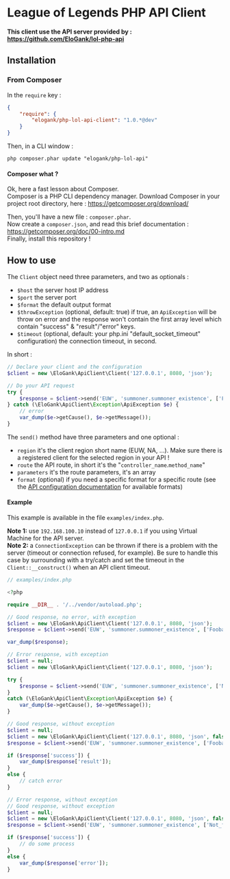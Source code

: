 League of Legends PHP API Client
================================

**This client use the API server provided by : https://github.com/EloGank/lol-php-api**

## Installation

### From Composer

In the `require` key :

``` json
{
    "require": {
        "elogank/php-lol-api-client": "1.0.*@dev"
    }
}
```

Then, in a CLI window :

    php composer.phar update "elogank/php-lol-api"

#### Composer what ?

Ok, here a fast lesson about Composer.  
Composer is a PHP CLI dependency manager. Download Composer in your project root directory, here : https://getcomposer.org/download/

Then, you'll have a new file : `composer.phar`.  
Now create a `composer.json`, and read this brief documentation : https://getcomposer.org/doc/00-intro.md  
Finally, install this repository !

## How to use

The `Client` object need three parameters, and two as optionals :

* `$host` the server host IP address
* `$port` the server port
* `$format` the default output format
* `$throwException` (optional, default: true) if true, an `ApiException` will be throw on error and the response won't contain the first array level which contain "success" & "result"/"error" keys.
* `$timeout` (optional, default: your php.ini "default_socket_timeout" configuration) the connection timeout, in second.

In short :

``` php
// Declare your client and the configuration
$client = new \EloGank\ApiClient\Client('127.0.0.1', 8080, 'json');

// Do your API request
try {
    $response = $client->send('EUW', 'summoner.summoner_existence', ['Foobar']);
} catch (\EloGank\ApiClient\Exception\ApiException $e) {
    // error
    var_dump($e->getCause(), $e->getMessage());
}
```

The `send()` method have three parameters and one optional :
* `region` it's the client region short name (EUW, NA, ...). Make sure there is a registered client for the selected region in your API !
* `route` the API route, in short it's the "`controller_name`.`method_name`"
* `parameters` it's the route parameters, it's an array
* `format` (optional) if you need a specific format for a specific route (see the [API configuration documentation](https://github.com/EloGank/lol-php-api/blob/master/doc/configuration.md) for available formats)

#### Example 

This example is available in the file `examples/index.php`.

**Note 1:** use `192.168.100.10` instead of `127.0.0.1` if you using Virtual Machine for the API server.  
**Note 2:** a `ConnectionException` can be thrown if there is a problem with the server (timeout or connection refused, for example). Be sure to handle this case by surrounding with a try/catch and set the timeout in the `Client::__construct()` when an API client timeout.

``` php
// examples/index.php

<?php

require __DIR__ . '/../vendor/autoload.php';

// Good response, no error, with exception
$client = new \EloGank\ApiClient\Client('127.0.0.1', 8080, 'json');
$response = $client->send('EUW', 'summoner.summoner_existence', ['Foobar']);

var_dump($response);

// Error response, with exception
$client = null;
$client = new \EloGank\ApiClient\Client('127.0.0.1', 8080, 'json');

try {
    $response = $client->send('EUW', 'summoner.summoner_existence', ['Not_found_summoner']);
}
catch (\EloGank\ApiClient\Exception\ApiException $e) {
    var_dump($e->getCause(), $e->getMessage());
}

// Good response, without exception
$client = null;
$client = new \EloGank\ApiClient\Client('127.0.0.1', 8080, 'json', false);
$response = $client->send('EUW', 'summoner.summoner_existence', ['Foobar']);

if ($response['success']) {
    var_dump($response['result']);
}
else {
    // catch error
}

// Error response, without exception
// Good response, without exception
$client = null;
$client = new \EloGank\ApiClient\Client('127.0.0.1', 8080, 'json', false);
$response = $client->send('EUW', 'summoner.summoner_existence', ['Not_found_summoner']);

if ($response['success']) {
    // do some process
}
else {
    var_dump($response['error']);
}
```